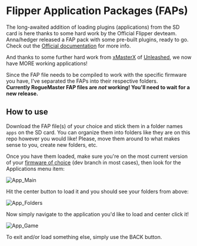 # Flipper Application Packages (FAPs)

The long-awaited addition of loading plugins (applications) from the SD card is here thanks to some hard work by the Official Flipper devteam. Anna/hedger released a FAP pack with some pre-built plugins, ready to go. Check out the [Official documentation](https://github.com/flipperdevices/flipperzero-firmware/blob/dev/documentation/AppsOnSDCard.md) for more info.

And thanks to some further hard work from [xMasterX](https://github.com/xMasterX) of [Unleashed](https://github.com/Eng1n33r/flipperzero-firmware), we now have MORE working applications!

Since the FAP file needs to be compiled to work with the specific firmware you have, I've separated the FAPs into their respective folders.<br>
**Currently RogueMaster FAP files are *not* working! You'll need to wait for a new release.**

## How to use

Download the FAP file(s) of your choice and stick them in a folder names `apps` on the SD card. You can organize them into folders like they are on this repo however you would like! Please, move them around to what makes sense to you, create new folders, etc.

Once you have them loaded, make sure you're on the most current version of your [firmware of choice](https://github.com/UberGuidoZ/Flipper/tree/main/Firmware_Options) (dev branch in most cases), then look for the Applications menu item:

![App_Main](https://user-images.githubusercontent.com/57457139/190332031-d7524a5f-8d02-4ae8-a21d-a2aa487eae9c.png)

Hit the center button to load it and you should see your folders from above:

![App_Folders](https://user-images.githubusercontent.com/57457139/190332247-cb1993ed-f898-4810-9aad-fe8ec134a96f.png)

Now simply navigate to the application you'd like to load and center click it!

![App_Game](https://user-images.githubusercontent.com/57457139/190332433-907e609c-c1d0-490f-b3f7-d30e9dbda50a.png)

To exit and/or load something else, simply use the BACK button.

